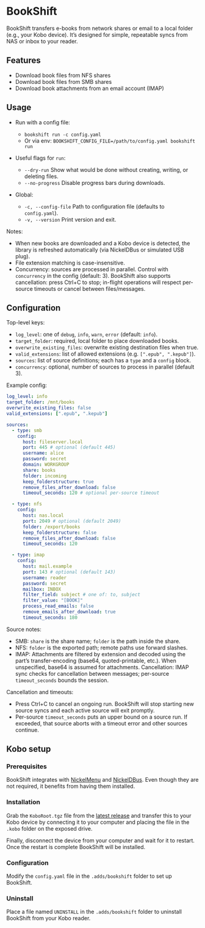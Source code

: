 # BookShift

BookShift transfers e-books from network shares or email to a local folder (e.g., your Kobo device). It’s designed for simple, repeatable syncs from NAS or inbox to your reader.

## Features

- Download book files from NFS shares
- Download book files from SMB shares
- Download book attachments from an email account (IMAP)

## Usage

- Run with a config file:

  - `bookshift run -c config.yaml`
  - Or via env: `BOOKSHIFT_CONFIG_FILE=/path/to/config.yaml bookshift run`

- Useful flags for `run`:

  - `--dry-run` Show what would be done without creating, writing, or deleting files.
  - `--no-progress` Disable progress bars during downloads.

- Global:
  - `-c, --config-file` Path to configuration file (defaults to `config.yaml`).
  - `-v, --version` Print version and exit.

Notes:

- When new books are downloaded and a Kobo device is detected, the library is refreshed automatically (via NickelDBus or simulated USB plug).
- File extension matching is case-insensitive.
- Concurrency: sources are processed in parallel. Control with `concurrency` in the config (default: 3). BookShift also supports cancellation: press Ctrl+C to stop; in-flight operations will respect per-source timeouts or cancel between files/messages.

## Configuration

Top-level keys:

- `log_level`: one of `debug`, `info`, `warn`, `error` (default: `info`).
- `target_folder`: required, local folder to place downloaded books.
- `overwrite_existing_files`: overwrite existing destination files when true.
- `valid_extensions`: list of allowed extensions (e.g. `[".epub", ".kepub"]`).
- `sources`: list of source definitions; each has a `type` and a `config` block.
- `concurrency`: optional, number of sources to process in parallel (default 3).

Example config:

```yaml
log_level: info
target_folder: /mnt/books
overwrite_existing_files: false
valid_extensions: [".epub", ".kepub"]

sources:
  - type: smb
    config:
      host: fileserver.local
      port: 445 # optional (default 445)
      username: alice
      password: secret
      domain: WORKGROUP
      share: books
      folder: incoming
      keep_folderstructure: true
      remove_files_after_download: false
      timeout_seconds: 120 # optional per-source timeout

  - type: nfs
    config:
      host: nas.local
      port: 2049 # optional (default 2049)
      folder: /export/books
      keep_folderstructure: false
      remove_files_after_download: false
      timeout_seconds: 120

  - type: imap
    config:
      host: mail.example
      port: 143 # optional (default 143)
      username: reader
      password: secret
      mailbox: INBOX
      filter_field: subject # one of: to, subject
      filter_value: "[BOOK]"
      process_read_emails: false
      remove_emails_after_download: true
      timeout_seconds: 180
```

Source notes:

- SMB: `share` is the share name; `folder` is the path inside the share.
- NFS: `folder` is the exported path; remote paths use forward slashes.
- IMAP: Attachments are filtered by extension and decoded using the part’s transfer-encoding (base64, quoted-printable, etc.). When unspecified, base64 is assumed for attachments.
  Cancellation: IMAP sync checks for cancellation between messages; per-source `timeout_seconds` bounds the session.

Cancellation and timeouts:

- Press Ctrl+C to cancel an ongoing run. BookShift will stop starting new source syncs and each active source will exit promptly.
- Per-source `timeout_seconds` puts an upper bound on a source run. If exceeded, that source aborts with a timeout error and other sources continue.

## Kobo setup

### Prerequisites

BookShift integrates with [NickelMenu](https://pgaskin.net/NickelMenu/) and [NickelDBus](https://github.com/shermp/NickelDBus). Even though they are not required, it benefits from having them installed.

### Installation

Grab the `KoboRoot.tgz` file from the [latest release](https://github.com/bjw-s-labs/bookshift/releases/latest) and transfer this to your Kobo device by connecting it to your computer and placing the file in the `.kobo` folder on the exposed drive.

Finally, disconnect the device from your computer and wait for it to restart. Once the restart is complete BookShift will be installed.

### Configuration

Modify the `config.yaml` file in the `.adds/bookshift` folder to set up BookShift.

### Uninstall

Place a file named `UNINSTALL` in the `.adds/bookshift` folder to uninstall BookShift from your Kobo reader.
